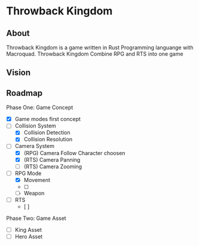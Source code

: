 # Throwback Kingdom


## About

Throwback Kingdom is a game written in Rust Programming languange with Macroquad.
Throwback Kingdom Combine RPG and RTS into one game


## Vision


## Roadmap
Phase One: Game Concept
- [x] Game modes first concept
- [ ] Collision System
	- [x] Collision Detection
	- [x] Collision Resolution
- [ ] Camera System
	- [x] (RPG) Camera Follow Character choosen
	- [x] (RTS) Camera Panning
	- [ ] (RTS) Camera Zooming
- [ ] RPG Mode
	- [x] Movement
	- [ ] 
	- [ ] Weapon 
- [ ] RTS
	- [ ] 

Phase Two:  Game Asset
- [ ] King Asset
- [ ] Hero Asset

